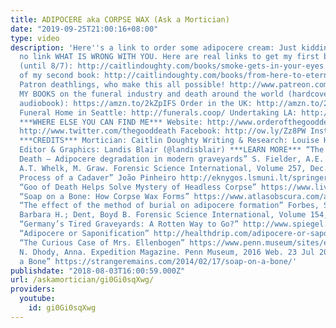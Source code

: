 ```yaml
---
title: ADIPOCERE aka CORPSE WAX (Ask a Mortician)
date: "2019-09-25T21:00:16+08:00"
type: video
description: 'Here''s a link to order some adipocere cream: Just kidding there is
  no link WHAT IS WRONG WITH YOU. Here are real links to get my first book for $2.99
  (until 8/7): http://caitlindoughty.com/books/smoke-gets-in-your-eyes And the paperback
  of my second book: http://caitlindoughty.com/books/from-here-to-eternity Thank you
  Patron deathlings, who make this all possible! http://www.patreon.com/thegooddeath
  MY BOOKS on the funeral industry and death around the world (hardcover, ebook, or
  audiobook): https://amzn.to/2kZpIFS Order in the UK: http://amzn.to/2x2Z2aL Co-Op
  Funeral Home in Seattle: http://funerals.coop/ Undertaking LA: http://www.undertakingla.com
  ***WHERE ELSE YOU CAN FIND ME*** Website: http://www.orderofthegooddeath.com Twitter:
  http://www.twitter.com/thegooddeath Facebook: http://ow.ly/Zz8PW Instagram: http://www.instagram.com/thegooddeath
  ***CREDITS*** Mortician: Caitlin Doughty Writing & Research: Louise Hung (@LouiseHung1)
  Editor & Graphics: Landis Blair (@landisblair) ***LEARN MORE*** “The Chemistry of
  Death – Adipocere degradation in modern graveyards” S. Fielder, A.E. Berns, L. Schwarz,
  A.T. Whelk, M. Graw. Forensic Science International, Volume 257, Dec. 1, 2015 “Decay
  Process of a Cadaver” João Pinheiro http://eknygos.lsmuni.lt/springer/657/85-116.pdf
  “Goo of Death Helps Solve Mystery of Headless Corpse” https://www.livescience.com/14472-waxy-corpse-adipocere-decomposition-investigation.html
  “Soap on a Bone: How Corpse Wax Forms” https://www.atlasobscura.com/articles/morbid-monday-soap-on-a-bone
  “The effect of the method of burial on adipocere formation” Forbes, Shari L.; Stuart,
  Barbara H.; Dent, Boyd B. Forensic Science International, Volume 154, Nov. 10, 2005
  “Germany’s Tired Graveyards: A Rotten Way to Go?” http://www.spiegel.de/international/germany/germany-s-tired-graveyards-a-rotten-way-to-go-a-527134.html
  “Adipocere or Saponification” http://healthdrip.com/adipocere-or-saponification/
  “The Curious Case of Mrs. Ellenbogen” https://www.penn.museum/sites/expedition/the-curious-case-of-mrs-ellenbogen/
  N. Dhody, Anna. Expedition Magazine. Penn Museum, 2016 Web. 23 Jul 2018 “Soap on
  a Bone” https://strangeremains.com/2014/02/17/soap-on-a-bone/'
publishdate: "2018-08-03T16:00:59.000Z"
url: /askamortician/gi0Gi0sqXwg/
providers:
  youtube:
    id: gi0Gi0sqXwg
---
```

